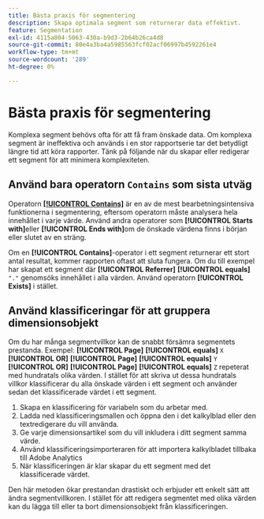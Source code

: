 ```yaml
---
title: Bästa praxis för segmentering
description: Skapa optimala segment som returnerar data effektivt.
feature: Segmentation
exl-id: 4115a804-5063-430a-b9d3-2b64b26ca4d8
source-git-commit: 80e4a3ba4a5985563fcf02acf06997b4592261e4
workflow-type: tm+mt
source-wordcount: '289'
ht-degree: 0%

---
```


# Bästa praxis för segmentering

Komplexa segment behövs ofta för att få fram önskade data. Om komplexa segment är ineffektiva och används i en stor rapportserie tar det betydligt längre tid att köra rapporter. Tänk på följande när du skapar eller redigerar ett segment för att minimera komplexiteten.

## Använd bara operatorn `Contains` som sista utväg

Operatorn [**[!UICONTROL Contains]**](/help/components/segmentation/seg-reference/seg-operators.md) är en av de mest bearbetningsintensiva funktionerna i segmentering, eftersom operatorn måste analysera hela innehållet i varje värde. Använd andra operatorer som **[!UICONTROL Starts with]**&#x200B;eller **[!UICONTROL Ends with]**&#x200B;om de önskade värdena finns i början eller slutet av en sträng.

Om en **[!UICONTROL Contains]**-operator i ett segment returnerar ett stort antal resultat, kommer rapporten oftast att sluta fungera. Om du till exempel har skapat ett segment där **[!UICONTROL Referrer]** **[!UICONTROL equals]** `"."` genomsöks innehållet i alla värden. Använd operatorn **[!UICONTROL Exists]** i stället.

## Använd klassificeringar för att gruppera dimensionsobjekt

Om du har många segmentvillkor kan de snabbt försämra segmentets prestanda. Exempel: **[!UICONTROL Page]** **[!UICONTROL equals]** `X` **[!UICONTROL OR]** **[!UICONTROL Page]** **[!UICONTROL equals]** `Y` **[!UICONTROL OR]** **[!UICONTROL Page]** **[!UICONTROL equals]** `Z` repeterat med hundratals olika värden. I stället för att skriva ut dessa hundratals villkor klassificerar du alla önskade värden i ett segment och använder sedan det klassificerade värdet i ett segment.

1. Skapa en klassificering för variabeln som du arbetar med.
2. Ladda ned klassificeringsmallen och öppna den i det kalkylblad eller den textredigerare du vill använda.
3. Ge varje dimensionsartikel som du vill inkludera i ditt segment samma värde.
4. Använd klassificeringsimporteraren för att importera kalkylbladet tillbaka till Adobe Analytics
5. När klassificeringen är klar skapar du ett segment med det klassificerade värdet.

Den här metoden ökar prestandan drastiskt och erbjuder ett enkelt sätt att ändra segmentvillkoren. I stället för att redigera segmentet med olika värden kan du lägga till eller ta bort dimensionsobjekt från klassificeringen.
